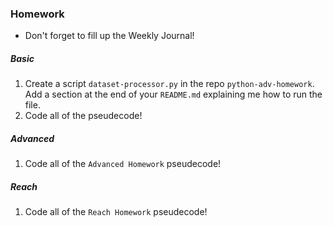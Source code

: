 ### Homework
* Don't forget to fill up the Weekly Journal! 

##### Basic
1. Create a script `dataset-processor.py` in the repo `python-adv-homework`. Add a section at the end of your `README.md` explaining me how to run the file.
2. Code all of the pseudecode!

##### Advanced
1. Code all of the `Advanced Homework` pseudecode!

##### Reach
1. Code all of the `Reach Homework` pseudecode!

